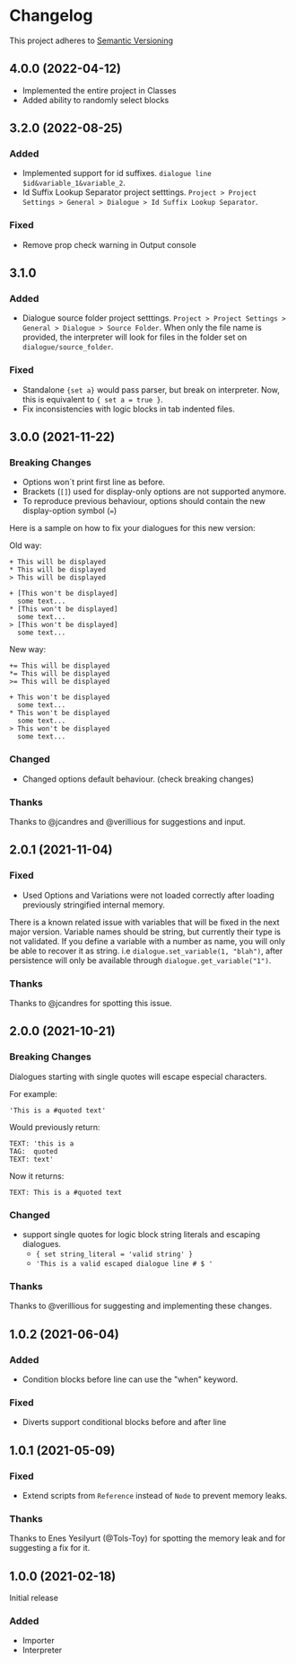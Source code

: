 # Changelog

This project adheres to [Semantic Versioning](https://semver.org/spec/v2.0.0.html)

## 4.0.0 (2022-04-12)

- Implemented the entire project in Classes
- Added ability to randomly select blocks


## 3.2.0 (2022-08-25)

### Added

- Implemented support for id suffixes. `dialogue line $id&variable_1&variable_2`.
- Id Suffix Lookup Separator project setttings. `Project > Project Settings > General > Dialogue > Id Suffix Lookup Separator`.

### Fixed
- Remove prop check warning in Output console

## 3.1.0

### Added

- Dialogue source folder project setttings. `Project > Project Settings > General > Dialogue > Source Folder`.
  When only the file name is provided, the interpreter will look for files in the folder set on `dialogue/source_folder`.

### Fixed

- Standalone `{set a}` would pass parser, but break on interpreter. Now, this is equivalent to `{ set a = true }`.
- Fix inconsistencies with logic blocks in tab indented files.

## 3.0.0 (2021-11-22)

### Breaking Changes

- Options won´t print first line as before.
- Brackets (`[]`) used for display-only options are not supported anymore.
- To reproduce previous behaviour, options should contain the new display-option symbol (`=`)

Here is a sample on how to fix your dialogues for this new version:

Old way:
```
+ This will be displayed
* This will be displayed
> This will be displayed

+ [This won't be displayed]
  some text...
* [This won't be displayed]
  some text...
> [This won't be displayed]
  some text...
```
New way:
```
+= This will be displayed
*= This will be displayed
>= This will be displayed

+ This won't be displayed
  some text...
* This won't be displayed
  some text...
> This won't be displayed
  some text...
```

### Changed

- Changed options default behaviour. (check breaking changes)

### Thanks

Thanks to @jcandres and @verillious for suggestions and input.

## 2.0.1 (2021-11-04)

### Fixed

- Used Options and Variations were not loaded correctly after loading previously stringified internal memory.

There is a known related issue with variables that will be fixed in the next major version. Variable names should be string,
but currently their type is not validated. If you define a variable with a number as name, you will only be able to recover it
as string. i.e `dialogue.set_variable(1, "blah")`, after persistence will only be available through `dialogue.get_variable("1")`.

### Thanks

Thanks to @jcandres for spotting this issue.

## 2.0.0 (2021-10-21)

### Breaking Changes

Dialogues starting with single quotes will escape especial characters.

For example:
```
'This is a #quoted text'
```
Would previously return:
```
TEXT: 'this is a
TAG:  quoted
TEXT: text'
```
Now it returns:
```
TEXT: This is a #quoted text
```

### Changed

- support single quotes for logic block string literals and escaping dialogues.
	- `{ set string_literal = 'valid string' }`
	- `'This is a valid escaped dialogue line # $ '`

### Thanks

Thanks to @verillious for suggesting and implementing these changes.

## 1.0.2 (2021-06-04)

### Added

- Condition blocks before line can use the "when" keyword.

### Fixed

- Diverts support conditional blocks before and after line

## 1.0.1 (2021-05-09)

### Fixed

- Extend scripts from `Reference` instead of `Node` to prevent memory leaks.

### Thanks

Thanks to Enes Yesilyurt (@Tols-Toy) for spotting the memory leak and for suggesting a fix for it.

## 1.0.0 (2021-02-18)

Initial release

### Added

- Importer
- Interpreter
